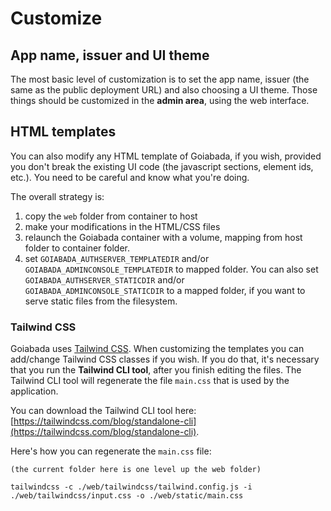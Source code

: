 # Customize

## App name, issuer and UI theme

The most basic level of customization is to set the app name, issuer (the same as the public deployment URL) and also choosing a UI theme. Those things should be customized in the **admin area**, using the web interface.

## HTML templates

You can also modify any HTML template of Goiabada, if you wish, provided you don't break the existing UI code (the javascript sections, element ids, etc.). You need to be careful and know what you're doing.

The overall strategy is:

1. copy the `web` folder from container to host
2. make your modifications in the HTML/CSS files
3. relaunch the Goiabada container with a volume, mapping from host folder to container folder.
4. set `GOIABADA_AUTHSERVER_TEMPLATEDIR` and/or `GOIABADA_ADMINCONSOLE_TEMPLATEDIR` to mapped folder. You can also set `GOIABADA_AUTHSERVER_STATICDIR` and/or `GOIABADA_ADMINCONSOLE_STATICDIR` to a mapped folder, if you want to serve static files from the filesystem.

### Tailwind CSS

Goiabada uses [Tailwind CSS](https://tailwindcss.com/). When customizing the templates you can add/change Tailwind CSS classes if you wish. If you do that, it's necessary that you run the **Tailwind CLI tool**, after you finish editing the files. The Tailwind CLI tool will regenerate the file `main.css` that is used by the application.

You can download the Tailwind CLI tool here: [https://tailwindcss.com/blog/standalone-cli](https://tailwindcss.com/blog/standalone-cli).

Here's how you can regenerate the `main.css` file:

```
(the current folder here is one level up the web folder)

tailwindcss -c ./web/tailwindcss/tailwind.config.js -i ./web/tailwindcss/input.css -o ./web/static/main.css
```

